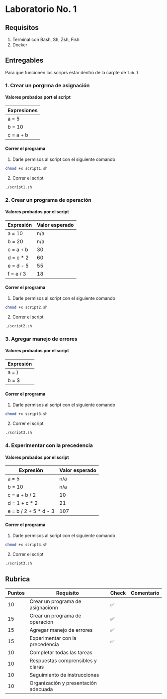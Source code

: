 # Laboratorio No. 1

## Requisitos
1. Terminal con Bash, Sh, Zsh, Fish
2. Docker 

## Entregables

Para que funcionen los scriprs estar dentro de la carpte de `lab-1`

### 1. Crear un porgrma de asignación 

#### Valores probados port el script 
| Expresiones |
| ---- |
| a = 5 |
| b = 10 | 
| c = a + b |

#### Correr el programa

1. Darle permisos al script con el siguiente comando
```bash
chmod +x script1.sh
```
2. Correr el script 
```bash
./script1.sh
```

### 2. Crear un programa de operación

#### Valores probados por el script 
| Expresión | Valor esperado |
| ---- | ---- |
| a = 10 | n/a |
| b = 20 | n/a |
| c = a + b | 30 |
| d = c * 2 | 60 |
| e = d - 5 | 55 |
| f = e / 3 | 18 |

#### Correr el programa

1. Darle permisos al script con el siguiente comando
```bash
chmod +x script2.sh
```
2. Correr el script 
```bash
./script2.sh
```
### 3. Agregar manejo de errores

#### Valores probados por el script 
| Expresión | 
| ---- | 
| a = ) |
| b = $ | 

#### Correr el programa

1. Darle permisos al script con el siguiente comando
```bash
chmod +x script3.sh
```
2. Correr el script 
```bash
./script3.sh
```

### 4. Experimentar con la precedencia

#### Valores probados por el script 
| Expresión | Valor esperado |
| ---- | ---- |
| a = 5 | n/a | 
| b = 10 | n/a | 
| c = a + b / 2 | 10 | 
| d = 1 + c * 2 | 21 | 
| e = b / 2 + 5 * d - 3 | 107 | 

#### Correr el programa

1. Darle permisos al script con el siguiente comando
```bash
chmod +x script4.sh
```
2. Correr el script 
```bash
./script3.sh
```

## Rubrica 
| Puntos | Requisito | Check | Comentario |
|----|----|----|----|
10 | Crear un programa de asignaciónn | ✅ | 
15 | Crear un programa de operación | ✅ | 
15 | Agregar manejo de errores | ✅ | 
15 | Experimentar con la precedencia | ✅ | 
10 | Completar todas las tareas | |
10 | Respuestas comprensibles y claras | |
10 | Seguimiento de instrucciones | | 
10 | Organización y presentación adecuada | |